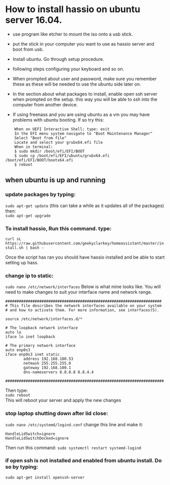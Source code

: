 

# How to install hassio on ubuntu server 16.04.

* use program like etcher to mount the iso onto a usb stick.
* put the stick in your computer you want to use as hassio server and boot from usb.
* Install ubuntu. Go through setup procedure.
* following steps configuring your keyboard and so on.
* When prompted about user and password, make sure you remember these as these will be needed to use the ubuntu side later on.
* In the section about what packages to install, enable open ssh server when prompted on the setup. this way you will be able to ssh into the computer from another device.

* If using freenass and you are using ubuntu as a vm you may have problems with ubuntu booting. If so try this:
```
    When on UEFI Interactive Shell; type: exit
    In the EFI menu system navigate to "Boot Maintenance Manager"
    Select "Boot from file"
    Locate and select your grubx64.efi file
    When in terminal:
    $ sudo mkdir /boot/efi/EFI/BOOT
    $ sudo cp /boot/efi/EFI/ubuntu/grubx64.efi /boot/efi/EFI/BOOT/bootx64.efi
    $ reboot
```


## when ubuntu is up and running

### update packages by typing:
`sudo apt-get update` (this can take a while as it updates all of the packages)  
then:  
`sudo apt-get upgrade`

### To install hassio, Run this command. type:
 
`curl sL https://raw.githubusercontent.com/geekyclarkey/homeassistant/master/install.sh | bash -`

Once the script has ran you should have hassio installed and be able to start setting up hass.


### change ip to static:
`sudo nano /etc/network/interfaces`
Below is what mine looks like. You will need to make changes to suit your interface name and network range.
```
#####################################################################
# This file describes the network interfaces available on your system
# and how to activate them. For more information, see interfaces(5).

source /etc/network/interfaces.d/*

# The loopback network interface
auto lo
iface lo inet loopback

# The primary network interface
auto enp0s3
iface enp0s3 inet static
        address 192.168.100.53
        netmask 255.255.255.0
        gateway 192.168.100.1
        dns-nameservers 8.8.8.8 8.8.4.4

######################################################################
```
Then type:  
`sudo reboot`  
This will reboot your server and apply the new changes





### stop laptop shutting down after lid close:
`sudo nano /etc/systemd/logind.conf`
change this line and make it:
```
HandleLidSwitch=ignore
HandleLidSwitchDocked=ignore
```
Then run this command:
`sudo systemctl restart systemd-logind`


### if open ssh is not installed and enabled from ubuntu install. Do so by typing:
`sudo apt-get install openssh-server`
